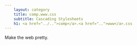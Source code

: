 ```yaml
---
    layout: category
    title: comp.www.css
    subtitle: Cascading Stylesheets
    h1: <a href="../..">comp</a>.<a href="..">www</a>.css
---
```

Make the web pretty.

